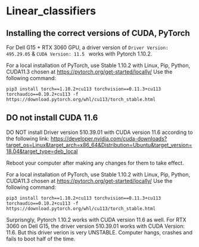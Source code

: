 # Linear_classifiers

## Installing the correct versions of CUDA, PyTorch 
For Dell G15 + RTX 3060 GPU, a driver version of ```Driver Version: 495.29.05``` & ```CUDA Version: 11.5 ``` works with Pytorch 1.10.2.    
    
For a local installation of PyTorch, use Stable 1.10.2 with Linux, Pip, Python, CUDA11.3 chosen at https://pytorch.org/get-started/locally/ 
Use the following command:
```
pip3 install torch==1.10.2+cu113 torchvision==0.11.3+cu113 torchaudio==0.10.2+cu113 -f https://download.pytorch.org/whl/cu113/torch_stable.html
```


## DO not install CUDA 11.6
DO NOT install Driver version 510.39.01 with CUDA version 11.6 according to the following link: https://developer.nvidia.com/cuda-downloads?target_os=Linux&target_arch=x86_64&Distribution=Ubuntu&target_version=18.04&target_type=deb_local

Reboot your computer after making any changes for them to take effect.

For a local installation of PyTorch, use Stable 1.10.2 with Linux, Pip, Python, CUDA11.3 chosen at https://pytorch.org/get-started/locally/ 
Use the following command:
```
pip3 install torch==1.10.2+cu113 torchvision==0.11.3+cu113 torchaudio==0.10.2+cu113 -f https://download.pytorch.org/whl/cu113/torch_stable.html
```
Surprisngly, Pytorch 1.10.2 works with CUDA version 11.6 as well. For RTX 3060 on Dell G15, the driver version 510.39.01 works with CUDA Version: 11.6. But this driver verion is very UNSTABLE. Computer hangs, crashes and fails to boot half of the time.


